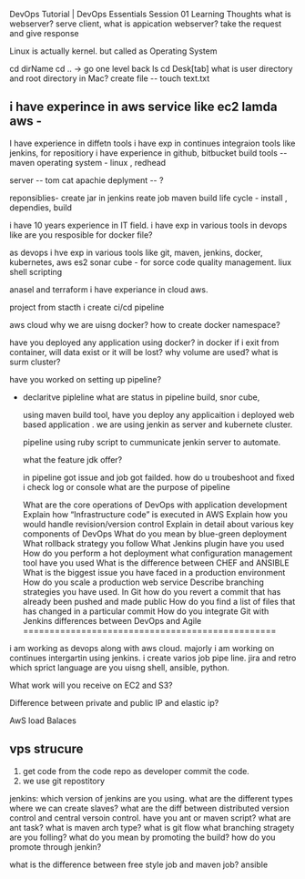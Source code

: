 DevOps Tutorial | DevOps Essentials Session 01
Learning Thoughts
what is webserver?
serve client,
what is appication webserver?
take the request and give response




Linux is actually kernel.
but called as Operating System

cd dirName
cd .. -> go one level back
ls
cd Desk[tab]
what is user directory and root directory in Mac?
create file -- touch text.txt

i have experince in aws service like ec2 lamda
aws - 
--------------
I have experience in diffetn tools 
i have exp in continues integraion tools like jenkins, 
for repositiory i have experience in github, bitbucket
build tools -- maven
operating system - linux , redhead

server -- tom cat apachie 
deplyment -- ?


reponsiblies-
create jar in jenkins
reate job 
maven build life cycle - install , dependies, build



i have 10 years experience in IT field.
i have exp in various tools in devops like 
are you resposible for docker file?


as devops i hve exp in various tools like 
git, maven, jenkins, docker, kubernetes, aws es2
sonar cube - for sorce code quality management.
liux
shell scripting

anasel and terraform
i have experiance in cloud aws.

project from stacth 
i create ci/cd pipeline


aws cloud
why we are uisng docker?
how to create docker namespace?

have you deployed any application using docker?
in docker if i exit from container, will data exist or it will be lost?
why volume are used?
what is surm cluster?












have you worked on setting up pipeline?
- declaritve pipleline
what are status in pipeline
  build, snor cube,
  
  
  
  using maven build tool, have you deploy any applicaition
  i deployed web based application . 
  we are using jenkin as server and kubernete cluster.
  
  
  pipeline using ruby script to cummunicate jenkin server to automate.
   
   
   what the feature jdk offer?
   
   in pipeline got issue and job got failded. how do u troubeshoot and fixed
   i check log or console
   what are the purpose of pipeline
   
   What are the core operations of DevOps with application development
Explain how “Infrastructure code” is executed in AWS
Explain how you would handle revision/version control
Explain in detail about various key components of DevOps
What do you mean by blue-green deployment
What rollback strategy you follow
What Jenkins plugin have you used
How do you perform a hot deployment
what configuration management tool have you used
What is the difference between CHEF and ANSIBLE
What is the biggest issue you have faced in a production environment
How do you scale a production web service
Describe branching strategies you have used.
In Git how do you revert a commit that has already been pushed and made public
How do you find a list of files that has changed in a particular commit
How do you integrate Git with Jenkins
differences between DevOps and Agile
================================================

i am working as devops along with aws cloud. majorly i am working on continues intergartin using jenkins. i create varios job pipe line.
jira and retro
which sprict language are you uisng
shell, ansible, python.

What work will you receive on EC2 and S3?

Difference between private and public IP and elastic ip?


AwS load Balaces 

vps strucure
----------------------
1) get code from the code repo as developer commit the code.
2) we use git repostitory 


jenkins:
which version of jenkins are you using.
what are the different types where we can create slaves?
what are the diff between distributed version control and central versoin control.
have you ant or maven script?
what are ant task? 
what is maven arch type?
what is git flow 
what branching stragety are you folling?
what do you mean by promoting the build?
how do you promote through jenkin?

what is the difference between free style job and maven job?
ansible














   
  
  
   
   














